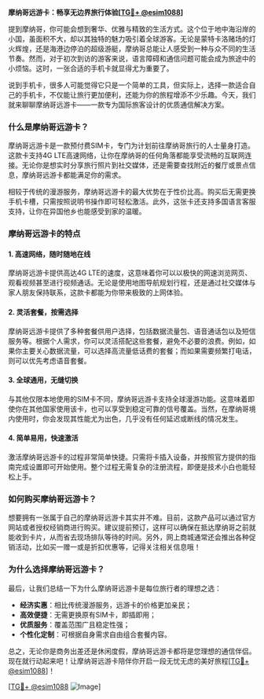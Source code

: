 **摩纳哥远游卡：畅享无边界旅行体验[[TG💪+ @esim1088](https://t.me/s/esim1088)]**

提到摩纳哥，你可能会想到奢华、优雅与精致的生活方式。这个位于地中海沿岸的小国，虽面积不大，却以其独特的魅力吸引着全球游客。无论是蒙特卡洛赌场的灯火辉煌，还是海港边停泊的超级游艇，摩纳哥总能让人感受到一种与众不同的生活节奏。然而，对于初次到访的游客来说，语言障碍和通信问题可能会成为旅途中的小烦恼。这时，一张合适的手机卡就显得尤为重要了。

说到手机卡，很多人可能觉得它只是一个简单的工具，但实际上，选择一款适合自己的手机卡，不仅能让旅行更加便利，还能为你的旅程增添不少乐趣。今天，我们就来聊聊摩纳哥远游卡——一款专为国际旅客设计的优质通信解决方案。

### **什么是摩纳哥远游卡？**

摩纳哥远游卡是一款预付费SIM卡，专门为计划前往摩纳哥旅行的人士量身打造。这款卡支持4G LTE高速网络，让你在摩纳哥的任何角落都能享受流畅的互联网连接。无论你是想实时分享旅行照片到社交媒体，还是需要查找附近的餐厅或景点信息，摩纳哥远游卡都能满足你的需求。

相较于传统的漫游服务，摩纳哥远游卡的最大优势在于性价比高。购买后无需更换手机卡槽，只需按照说明书操作即可轻松激活。此外，这张卡还支持多国语言客服支持，让你在异国他乡也能感受到家的温暖。

### **摩纳哥远游卡的特点**

#### **1. 高速网络，随时随地在线**
摩纳哥远游卡提供高达4G LTE的速度，这意味着你可以以极快的网速浏览网页、观看视频甚至进行视频通话。无论是使用地图导航规划行程，还是通过社交媒体与家人朋友保持联系，这款卡都能为你带来极致的上网体验。

#### **2. 灵活套餐，按需选择**
摩纳哥远游卡提供了多种套餐供用户选择，包括数据流量包、语音通话包以及短信服务等。根据个人需求，你可以灵活搭配这些套餐，避免不必要的浪费。例如，如果你主要关心数据流量，可以选择高流量低话费的套餐；而如果需要频繁打电话，则可以优先考虑语音套餐。

#### **3. 全球通用，无缝切换**
与其他仅限本地使用的SIM卡不同，摩纳哥远游卡支持全球漫游功能。这意味着即使你在其他国家使用该卡，也可以享受到稳定可靠的信号覆盖。当然，在摩纳哥境内使用时，你会发现其性能尤为出色，几乎没有任何延迟或断线的情况发生。

#### **4. 简单易用，快速激活**
激活摩纳哥远游卡的过程非常简单快捷。只需将卡插入设备，并按照官方提供的指南完成设置即可开始使用。整个过程无需复杂的注册流程，即便是技术小白也能轻松上手。

### **如何购买摩纳哥远游卡？**

想要拥有一张属于自己的摩纳哥远游卡其实并不难。目前，这款产品可以通过官方网站或者授权经销商进行购买。建议提前预订，这样可以确保在抵达摩纳哥之前就能收到卡片，从而省去现场排队等待的时间。另外，网上商城通常还会推出各种促销活动，比如买一赠一或是折扣优惠等，记得关注相关信息哦！

### **为什么选择摩纳哥远游卡？**

最后，让我们总结一下为什么摩纳哥远游卡是每位旅行者的理想之选：

- **经济实惠**：相比传统漫游服务，远游卡的价格更加亲民；
- **高效便捷**：无需更换原有SIM卡，即插即用；
- **优质服务**：覆盖范围广且稳定性强；
- **个性化定制**：可根据自身需求自由组合套餐内容。

总之，无论你是商务出差还是休闲度假，摩纳哥远游卡都将是您理想的通信伴侣。现在就行动起来吧！让摩纳哥远游卡陪伴你开启一段无忧无虑的美好旅程[[TG💪+ @esim1088](https://t.me/s/esim1088)]！

[[TG💪+ @esim1088](https://t.me/s/esim1088) ![Image](https://i.postimg.cc/4NQfJmqS/Snipaste-2025-05-13-00-14-12.png)]